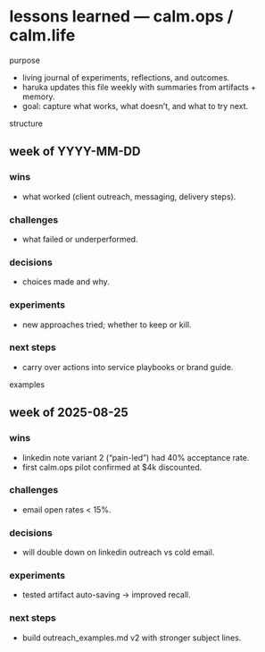 # lessons learned — calm.ops / calm.life

purpose
- living journal of experiments, reflections, and outcomes.
- haruka updates this file weekly with summaries from artifacts + memory.
- goal: capture what works, what doesn’t, and what to try next.

structure
## week of YYYY-MM-DD
### wins
- what worked (client outreach, messaging, delivery steps).
### challenges
- what failed or underperformed.
### decisions
- choices made and why.
### experiments
- new approaches tried; whether to keep or kill.
### next steps
- carry over actions into service playbooks or brand guide.

examples
## week of 2025-08-25
### wins
- linkedin note variant 2 (“pain-led”) had 40% acceptance rate.
- first calm.ops pilot confirmed at $4k discounted.
### challenges
- email open rates < 15%.
### decisions
- will double down on linkedin outreach vs cold email.
### experiments
- tested artifact auto-saving → improved recall.
### next steps
- build outreach_examples.md v2 with stronger subject lines.

